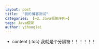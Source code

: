 ```yaml
---
layout: post
title:  "我的博客测试"
categories: 【=2、Java框架序列=】
tags: Java框架
author: yihonglei
---
```


* content
{:toc}
我就是个分隔符！！！！！！